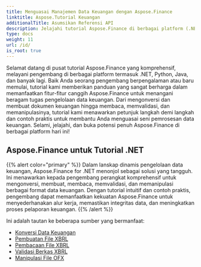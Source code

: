 ```yaml
---
title: Menguasai Manajemen Data Keuangan dengan Aspose.Finance
linktitle: Aspose.Tutorial Keuangan
additionalTitle: Asumsikan Referensi API
description: Jelajahi tutorial Aspose.Finance di berbagai platform (.NET, Python, dll.) untuk menguasai manajemen data keuangan dengan mudah.
type: docs
weight: 11
url: /id/
is_root: true
---
```


Selamat datang di pusat tutorial Aspose.Finance yang komprehensif, melayani pengembang di berbagai platform termasuk .NET, Python, Java, dan banyak lagi. Baik Anda seorang pengembang berpengalaman atau baru memulai, tutorial kami memberikan panduan yang sangat berharga dalam memanfaatkan fitur-fitur canggih Aspose.Finance untuk menangani beragam tugas pengelolaan data keuangan. Dari mengonversi dan membuat dokumen keuangan hingga membaca, memvalidasi, dan memanipulasinya, tutorial kami menawarkan petunjuk langkah demi langkah dan contoh praktis untuk membantu Anda menguasai seni pemrosesan data keuangan. Selami, jelajahi, dan buka potensi penuh Aspose.Finance di berbagai platform hari ini!

## Aspose.Finance untuk Tutorial .NET
{{% alert color="primary" %}}
Dalam lanskap dinamis pengelolaan data keuangan, Aspose.Finance for .NET menonjol sebagai solusi yang tangguh. Ini menawarkan kepada pengembang perangkat komprehensif untuk mengonversi, membuat, membaca, memvalidasi, dan memanipulasi berbagai format data keuangan. Dengan tutorial intuitif dan contoh praktis, pengembang dapat memanfaatkan kekuatan Aspose.Finance untuk menyederhanakan alur kerja, memastikan integritas data, dan meningkatkan proses pelaporan keuangan.
{{% /alert %}}

Ini adalah tautan ke beberapa sumber yang bermanfaat:
 
- [Konversi Data Keuangan](./net/financial-data-conversion/)
- [Pembuatan File XBRL](./net/xbrl-file-creation/)
- [Pembacaan File XBRL](./net/xbrl-file-reading/)
- [Validasi Berkas XBRL](./net/xbrl-file-validation/)
- [Manipulasi File OFX](./net/ofx-file-manipulation/)